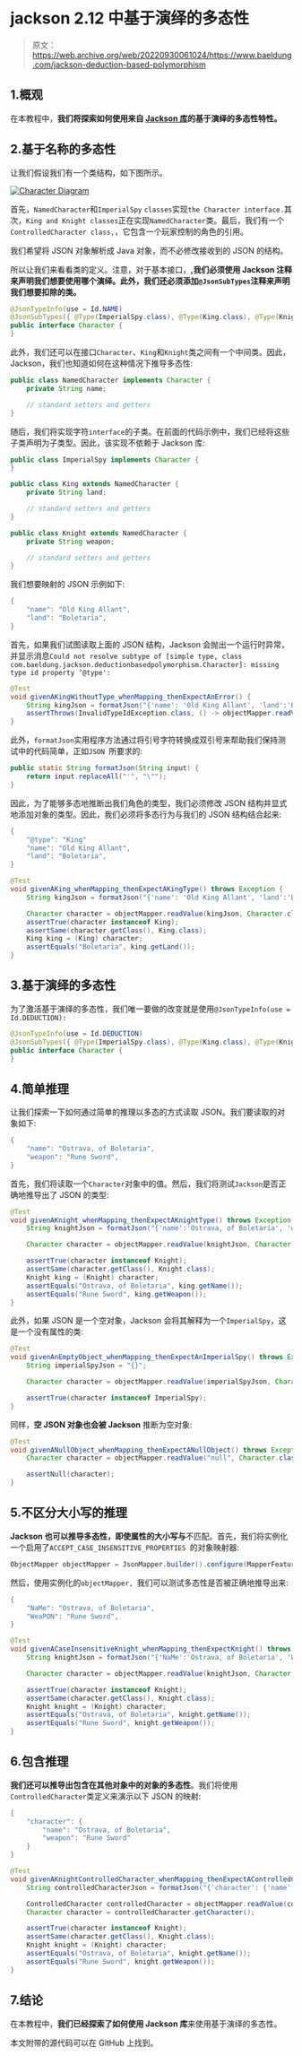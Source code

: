 # jackson 2.12 中基于演绎的多态性

> 原文：<https://web.archive.org/web/20220930061024/https://www.baeldung.com/jackson-deduction-based-polymorphism>

## 1.概观

在本教程中，**我们将探索如何使用来自 [Jackson 库](/web/20220609194830/https://www.baeldung.com/jackson)的基于演绎的多态性特性。**

## 2.基于名称的多态性

让我们假设我们有一个类结构，如下图所示。

[![Character Diagram](img/d3c899887101593a69c1a7aa08d13a17.png "2.1 Character Diagram")](/web/20220609194830/https://www.baeldung.com/wp-content/uploads/2022/04/CharacterDiagram-1.png)

首先，`NamedCharacter`和`ImperialSpy` `classes`实现`the Character interface.`其次，`King and Knight classes`正在实现`NamedCharacter`类。最后，我们有一个`ControlledCharacter class,`，它包含一个玩家控制的角色的引用。

我们希望将 JSON 对象解析成 Java 对象，而不必修改接收到的 JSON 的结构。

所以让我们来看看类的定义。注意，对于基本接口，**,我们必须使用 Jackson 注释来声明我们想要使用哪个演绎。此外，我们还必须添加`@JsonSubTypes`注释来声明我们想要扣除的类。**

```java
@JsonTypeInfo(use = Id.NAME)
@JsonSubTypes({ @Type(ImperialSpy.class), @Type(King.class), @Type(Knight.class) })
public interface Character {
}
```

此外，我们还可以在接口`Character`、`King`和`Knight`类之间有一个中间类。因此，Jackson，我们也知道如何在这种情况下推导多态性:

```java
public class NamedCharacter implements Character {
    private String name;

    // standard setters and getters
}
```

随后，我们将实现字符`interface`的子类。在前面的代码示例中，我们已经将这些子类声明为子类型。因此，该实现不依赖于 Jackson 库:

```java
public class ImperialSpy implements Character {
}
```

```java
public class King extends NamedCharacter {
    private String land;

    // standard setters and getters
}
```

```java
public class Knight extends NamedCharacter {
    private String weapon;

    // standard setters and getters
}
```

我们想要映射的 JSON 示例如下:

```java
{
    "name": "Old King Allant",
    "land": "Boletaria",
}
```

首先，如果我们试图读取上面的 JSON 结构，Jackson 会抛出一个运行时异常，并显示消息`Could not resolve subtype of [simple type, class com.baeldung.jackson.deductionbasedpolymorphism.Character]: missing type id property ‘@type':`

```java
@Test
void givenAKingWithoutType_whenMapping_thenExpectAnError() {
    String kingJson = formatJson("{'name': 'Old King Allant', 'land':'Boletaria'}");
    assertThrows(InvalidTypeIdException.class, () -> objectMapper.readValue(kingJson, Character.class));
}
```

此外，`formatJson`实用程序方法通过将引号字符转换成双引号来帮助我们保持测试中的代码简单，正如`JSON `所要求的:

```java
public static String formatJson(String input) {
    return input.replaceAll("'", "\"");
}
```

因此，为了能够多态地推断出我们角色的类型，我们必须修改 JSON 结构并显式地添加对象的类型。因此，我们必须将多态行为与我们的 JSON 结构结合起来:

```java
{
    "@type": "King"
    "name": "Old King Allant",
    "land": "Boletaria",
}
```

```java
@Test
void givenAKing_whenMapping_thenExpectAKingType() throws Exception {
    String kingJson = formatJson("{'name': 'Old King Allant', 'land':'Boletaria', '@type':'King'}");

    Character character = objectMapper.readValue(kingJson, Character.class);
    assertTrue(character instanceof King);
    assertSame(character.getClass(), King.class);
    King king = (King) character;
    assertEquals("Boletaria", king.getLand());
}
```

## 3.基于演绎的多态性

为了激活基于演绎的多态性，我们唯一要做的改变就是使用`@JsonTypeInfo(use = Id.DEDUCTION):`

```java
@JsonTypeInfo(use = Id.DEDUCTION)
@JsonSubTypes({ @Type(ImperialSpy.class), @Type(King.class), @Type(Knight.class) })
public interface Character {
}
```

## 4.简单推理

让我们探索一下如何通过简单的推理以多态的方式读取 JSON。我们要读取的对象如下:

```java
{
    "name": "Ostrava, of Boletaria",
    "weapon": "Rune Sword",
}
```

首先，我们将读取一个`Character`对象中的值。然后，我们将测试`Jackson`是否正确地推导出了 JSON 的类型:

```java
@Test
void givenAKnight_whenMapping_thenExpectAKnightType() throws Exception {
    String knightJson = formatJson("{'name':'Ostrava, of Boletaria', 'weapon':'Rune Sword'}");

    Character character = objectMapper.readValue(knightJson, Character.class);

    assertTrue(character instanceof Knight);
    assertSame(character.getClass(), Knight.class);
    Knight king = (Knight) character;
    assertEquals("Ostrava, of Boletaria", king.getName());
    assertEquals("Rune Sword", king.getWeapon());
}
```

此外，如果 JSON 是一个空对象，Jackson 会将其解释为一个`ImperialSpy`，这是一个没有属性的类:

```java
@Test
void givenAnEmptyObject_whenMapping_thenExpectAnImperialSpy() throws Exception {
    String imperialSpyJson = "{}";

    Character character = objectMapper.readValue(imperialSpyJson, Character.class);

    assertTrue(character instanceof ImperialSpy);
}
```

同样，**空 JSON 对象也会被 Jackson** 推断为空对象:

```java
@Test
void givenANullObject_whenMapping_thenExpectANullObject() throws Exception {
    Character character = objectMapper.readValue("null", Character.class);

    assertNull(character);
}
```

## 5.不区分大小写的推理

**Jackson 也可以推导多态性，即使属性的大小写与**不匹配。首先，我们将实例化一个启用了`ACCEPT_CASE_INSENSITIVE_PROPERTIES `的对象映射器:

```java
ObjectMapper objectMapper = JsonMapper.builder().configure(MapperFeature.ACCEPT_CASE_INSENSITIVE_PROPERTIES, true).build();
```

然后，使用实例化的`objectMapper, `我们可以测试多态性是否被正确地推导出来:

```java
{
    "NaMe": "Ostrava, of Boletaria",
    "WeaPON": "Rune Sword",
}
```

```java
@Test
void givenACaseInsensitiveKnight_whenMapping_thenExpectKnight() throws Exception {
    String knightJson = formatJson("{'NaMe':'Ostrava, of Boletaria', 'WeaPON':'Rune Sword'}");

    Character character = objectMapper.readValue(knightJson, Character.class);

    assertTrue(character instanceof Knight);
    assertSame(character.getClass(), Knight.class);
    Knight knight = (Knight) character;
    assertEquals("Ostrava, of Boletaria", knight.getName());
    assertEquals("Rune Sword", knight.getWeapon());
}
```

## 6.包含推理

**我们还可以推导出包含在其他对象中的对象的多态性**。我们将使用`ControlledCharacter`类定义来演示以下 JSON 的映射:

```java
{
    "character": {
        "name": "Ostrava, of Boletaria",
        "weapon": "Rune Sword"
    }
}
```

```java
@Test
void givenAKnightControlledCharacter_whenMapping_thenExpectAControlledCharacterWithKnight() throws Exception {
    String controlledCharacterJson = formatJson("{'character': {'name': 'Ostrava, of Boletaria', 'weapon': 'Rune Sword'}}");

    ControlledCharacter controlledCharacter = objectMapper.readValue(controlledCharacterJson, ControlledCharacter.class);
    Character character = controlledCharacter.getCharacter();

    assertTrue(character instanceof Knight);
    assertSame(character.getClass(), Knight.class);
    Knight knight = (Knight) character;
    assertEquals("Ostrava, of Boletaria", knight.getName());
    assertEquals("Rune Sword", knight.getWeapon());
}
```

## 7.结论

在本教程中，**我们已经探索了如何使用 Jackson 库**来使用基于演绎的多态性。

本文附带的源代码可以在 GitHub 上找到。